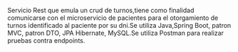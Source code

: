 Servicio Rest que emula un crud de turnos,tiene como finalidad comunicarse con el microservicio de pacientes para el otorgamiento de turnos identificado al paciente por su dni.Se utiliza Java,Spring Boot, patron MVC, patron DTO, JPA Hibernate, MySQL.Se utiliza Postman para realizar pruebas contra endpoints.
